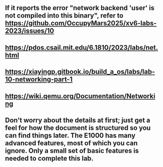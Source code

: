 ## If it reports the error "network backend 'user' is not compiled into this binary", refer to https://github.com/OccupyMars2025/xv6-labs-2023/issues/10

## https://pdos.csail.mit.edu/6.1810/2023/labs/net.html

## https://xiayingp.gitbook.io/build_a_os/labs/lab-10-networking-part-1

## https://wiki.qemu.org/Documentation/Networking

## Don't worry about the details at first; just get a feel for how the document is structured so you can find things later. The E1000 has many advanced features, most of which you can ignore. Only a small set of basic features is needed to complete this lab.
